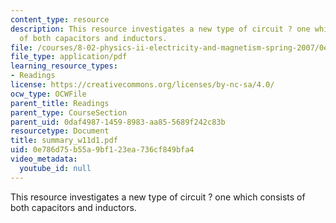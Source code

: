 ```yaml
---
content_type: resource
description: This resource investigates a new type of circuit ? one which consists
  of both capacitors and inductors.
file: /courses/8-02-physics-ii-electricity-and-magnetism-spring-2007/0e786d75b55a9bf123ea736cf849bfa4_summary_w11d1.pdf
file_type: application/pdf
learning_resource_types:
- Readings
license: https://creativecommons.org/licenses/by-nc-sa/4.0/
ocw_type: OCWFile
parent_title: Readings
parent_type: CourseSection
parent_uid: 0daf4987-1459-8983-aa85-5689f242c83b
resourcetype: Document
title: summary_w11d1.pdf
uid: 0e786d75-b55a-9bf1-23ea-736cf849bfa4
video_metadata:
  youtube_id: null
---
```

This resource investigates a new type of circuit ? one which consists of both capacitors and inductors.